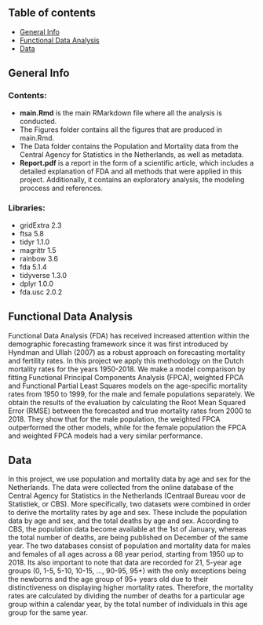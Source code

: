 ## Table of contents
* [General Info](#general-info)
* [Functional Data Analysis](#introduction)
* [Data](#data)

## General Info

### Contents:
* **main.Rmd** is the main RMarkdown file where all the analysis is conducted.
* The Figures folder contains all the figures that are produced in main.Rmd.
* The Data folder contains the Population and Mortality data from the Central Agency for Statistics in the Netherlands, as well as metadata.
* **Report.pdf** is a report in the form of a scientific article, which includes a detailed explanation of FDA and all methods that were applied in this project. Additionally, it contains an exploratory analysis, the modeling proccess and references. 

### Libraries:
- gridExtra 2.3
- ftsa 5.8
- tidyr 1.1.0
- magrittr 1.5
- rainbow 3.6
- fda 5.1.4
- tidyverse 1.3.0
- dplyr 1.0.0
- fda.usc 2.0.2


## Functional Data Analysis
Functional Data Analysis (FDA) has received increased attention within the demographic forecasting framework since it was first introduced by Hyndman and Ullah (2007) as a robust approach on forecasting mortality and fertility rates. In this project we apply this methodology on the Dutch mortality rates for the years 1950-2018. We make a model comparison by fitting Functional Principal Components Analysis (FPCA), weighted FPCA
and Functional Partial Least Squares models on the age-specific mortality rates from 1950 to 1999, for the male and female populations separately. We obtain the results of the evaluation by calculating the Root Mean Squared Error (RMSE) between the forecasted and true mortality rates from 2000 to 2018. They show that for the male population, the weighted FPCA outperformed the other models, while for the female population the FPCA and weighted FPCA models had a very similar performance.


## Data
In this project, we use population and mortality data by age and sex for the Netherlands. The data were collected from the online database of the Central Agency for Statistics in the Netherlands
(Centraal Bureau voor de Statistiek, or CBS). More specifically, two datasets were combined in order to derive the mortality rates by age and sex. These include the population data by age and sex, and the total deaths by age and sex. According to CBS, the population data become available at the 1st of January, whereas the total number of deaths, are being published on December of the same year. The two databases consist of population and mortality data for males and females
of all ages across a 68 year period, starting from 1950 up to 2018. Its also important to note that data are recorded for 21, 5-year age groups (0, 1-5, 5-10, 10-15, ..., 90-95, 95+) with the only exceptions being the newborns and the age group of 95+ years old due to their distinctiveness on displaying higher mortality rates. Therefore, the mortality rates are calculated by dividing the number of deaths for a particular age group within a calendar year, by the total number of individuals in this age group for the same year.

